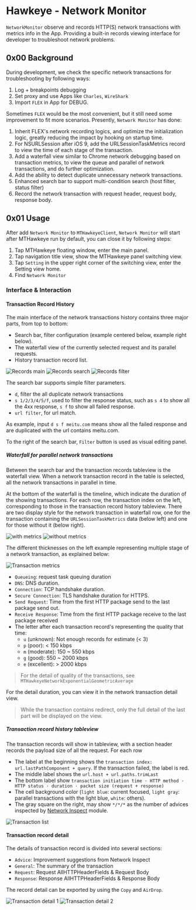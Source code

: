 # Hawkeye - Network Monitor

`NetworkMonitor` observe and records HTTP(S) network transactions with metrics info in the App. Providing a built-in records viewing interface for developer to troubleshoot network problems.

## 0x00 Background

During development, we check the specific network transactions for troubleshooting by following ways:

1. Log + breakpoints debugging
2. Set proxy and use Apps like `Charles`, `WireShark`
3. Import `FLEX` in App for DEBUG.

Sometimes `FLEX` would be the most convenient, but it still need some improvement to fit more scenarios. Presently, `Network Monitor` has done:

1. Inherit FLEX's network recording logics, and optimize the initialization logic, greatly reducing the impact by hooking on startup time.
2. For NSURLSession after iOS 9, add the URLSessionTaskMetrics record to view the time of each stage of the transaction.
3. Add a waterfall view similar to Chrome network debugging based on transaction metrics, to view the queue and parallel of network transactions, and do further optimization.
4. Add the ability to detect duplicate unnecessary network transactions.
5. Enhanced search bar to support multi-condition search (host filter, status filter)
6. Record the network transaction with request header, request body, response body.

## 0x01 Usage

After add `Network Monitor` to `MTHawkeyeClient`, `Network Monitor` will start after MTHawkeye run by default, you can close it by following steps:

1. Tap MTHawkeye floating window, enter the main panel.
2. Tap navigation title view, show the MTHawkeye panel switching view.
3. Tap `Setting` in the upper right corner of the switching view, enter the Setting view home.
4. Find `Network Monitor`

### Interface & Interaction

#### Transaction Record History

The main interface of the network transactions history contains three major parts, from top to bottom:

* Search bar, filter configuration (example centered below, example right below).
* The waterfall view of the currently selected request and its parallel requests.
* History transaction record list.

![Records main](./network-monitor-records-main.png) ![Records search](./network-monitor-records-search.png) ![Records filter](./network-monitor-records-filter-panel.png)

The search bar supports simple filter parameters.

* `d`, filter the all duplicate network transactions
* `s 1/2/3/4/5/f`, used to filter the response status, such as `s 4` to show all the 4xx response, `s f` to show all failed response.
* `url filter`, for url match.

As example, input `d s f meitu.com` means show all the failed response and are duplicated with the url contains meitu.com.

To the right of the search bar, `Filter` button is used as visual editing panel.

##### Waterfall for parallel network transactions

Between the search bar and the transaction records tableview is the waterfall view. When a network transaction record in the table is selected, all the network transactions in parallel in time.

At the bottom of the waterfall is the timeline, which indicate the duration of the showing transactions. For each row, the transaction index on the left, corresponding to those in the transaction record history tableview. There are two display style for the network transaction in waterfall row, one for the transaction containing the `URLSessionTaskMetrics` data (below left) and one for those without it (below right).

![with metrics](./network-monitor-waterfall-with-metrics.png) ![without metrics](./network-monitor-waterfall-without-metrics.png)

The different thicknesses on the left example representing multiple stage of a network transaction, as explained below:

![Transaction metrics](./network-monitor-transaction-metrcis.png)

* `Queueing`: request task queuing duration
* `DNS`: DNS duration.
* `Connection`: TCP handshake duration.
* `Secure Connection`: TLS handshake duration for HTTPS.
* `Send Request`: Time from the first HTTP package send to the last package send out.
* `Receive Response`: Time from the first HTTP package receive to the last package received
* The letter after each transaction record's representing the quality that time:
  * `u` (unknown): Not enough records for estimate (< 3)
  * `p` (poor): < 150 kbps
  * `m` (moderate): 150 ~ 550 kbps
  * `g` (good): 550 ~ 2000 kbps
  * `e` (excellent): > 2000 kbps

> For the detail of  quality of the transactions, see `MTHawkeyeNetworkExponentialGeometricAverage`

For the detail duration, you can view it in the network transaction detail view.

> While the transaction contains redirect, only the full detail of the last part will be displayed on the view.

##### Transaction record history tableview

The transaction records will show in tableview, with a section header records the payload size of all the request. For each row

* The label at the beginning shows the `transaction index: url.lastPathComponent + query`. If the transaction failed, the label is red.
* The middle label shows the `url.host + url.paths.trimLast`
* The bottom label show `transaction initiation time · HTTP method · HTTP status · duration · packet size (request + response)`
* The cell background color (`light blue`: current focused, `light gray`: parallel transactions with the light blue, `white`: others).
* The gray square on the right, may show `*/*/*` as the number of advices inspected by [Network Inspect](./network-inspect.md) module.

![Transaction list](./network-monitor-transaction-list.png)

#### Transaction record detail

The details of transaction record is divided into several sections:

* `Advice`: Improvement suggestions from Network Inspect
* `General`: The summary of the transaction
* `Request`: Request AllHTTPHeaderFields & Request Body
* `Response`: Response AllHTTPHeaderFields & Response Body

The record detail can be exported by using the `Copy` and `AirDrop`.

![Transaction detail 1](./network-monitor-transaction-detail-1.png) ![Transaction detail 2](./network-monitor-transaction-detail-2.png)
